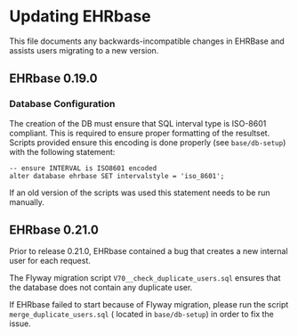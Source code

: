 # Updating EHRbase

This file documents any backwards-incompatible changes in EHRBase and
assists users migrating to a new version.

## EHRbase 0.19.0

### Database Configuration

The creation of the DB must ensure that SQL interval type is ISO-8601 compliant. This is required to ensure proper
formatting of the resultset.
Scripts provided ensure this encoding is done properly (see `base/db-setup`) with the following statement:

```
-- ensure INTERVAL is ISO8601 encoded
alter database ehrbase SET intervalstyle = 'iso_8601';
```

If an old version of the scripts was used this statement needs to be run manually.

## EHRbase 0.21.0

Prior to release 0.21.0, EHRbase contained a bug that creates a new internal user for each request.

The Flyway migration script `V70__check_duplicate_users.sql` ensures that the database does not
contain any duplicate user.

If EHRbase failed to start because of Flyway migration, please run the script `merge_duplicate_users.sql` (
located in `base/db-setup`) in order to fix the issue.